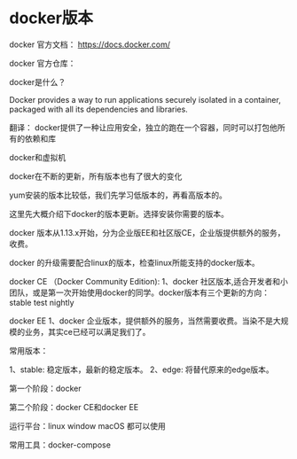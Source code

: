 # docker版本

docker 官方文档： https://docs.docker.com/

docker 官方仓库： 

docker是什么？

Docker provides a way to run applications securely isolated in a container, packaged with all its dependencies and libraries.

翻译： docker提供了一种让应用安全，独立的跑在一个容器，同时可以打包他所有的依赖和库


docker和虚拟机


docker在不断的更新，所有版本也有了很大的变化

yum安装的版本比较低，我们先学习低版本的，再看高版本的。

这里先大概介绍下docker的版本更新。选择安装你需要的版本。



docker 版本从1.13.x开始，分为企业版EE和社区版CE，企业版提供额外的服务，收费。

docker 的升级需要配合linux的版本，检查linux所能支持的docker版本。


docker CE （Docker Community Edition): 
1、docker 社区版本,适合开发者和小团队，或是第一次开始使用docker的同学。docker版本有三个更新的方向：stable test nightly

docker EE 
1、docker 企业版本，提供额外的服务，当然需要收费。当染不是大规模的业务，其实ce已经可以满足我们了。

常用版本：

1、stable: 稳定版本，最新的稳定版本。
2、edge: 将替代原来的edge版本。

第一个阶段：docker

第二个阶段：docker CE和docker EE


运行平台：linux  window macOS 都可以使用


常用工具：docker-compose